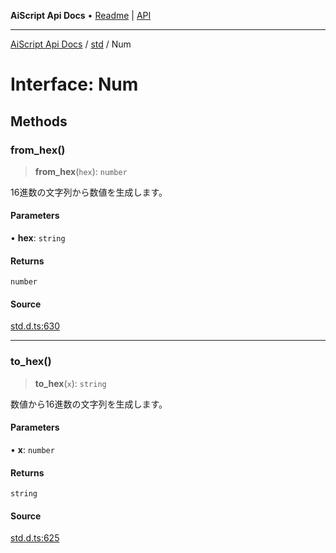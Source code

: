 ---
---
**AiScript Api Docs** • [Readme](../../README.md) \| [API](../../modules.md)

***

[AiScript Api Docs](../../README.md) / [std](../README.md) / Num

# Interface: Num

## Methods

### from\_hex()

> **from\_hex**(`hex`): `number`

16進数の文字列から数値を生成します。

#### Parameters

• **hex**: `string`

#### Returns

`number`

#### Source

[std.d.ts:630](https://github.com/slofp/aitslib/blob/417fe62f0102d90b12040038b8cfc8d08c6859ce/src/std.d.ts#L630)

***

### to\_hex()

> **to\_hex**(`x`): `string`

数値から16進数の文字列を生成します。

#### Parameters

• **x**: `number`

#### Returns

`string`

#### Source

[std.d.ts:625](https://github.com/slofp/aitslib/blob/417fe62f0102d90b12040038b8cfc8d08c6859ce/src/std.d.ts#L625)
